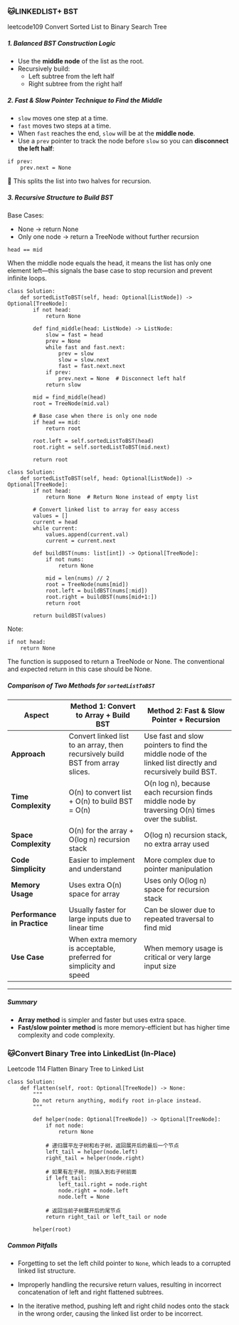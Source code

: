 ### 🐱LINKEDLIST+ BST
leetcode109 Convert Sorted List to Binary Search Tree
##### 1. **Balanced BST Construction Logic**
- Use the **middle node** of the list as the root.
- Recursively build:
  - Left subtree from the left half
  - Right subtree from the right half
##### 2. **Fast & Slow Pointer Technique to Find the Middle**
- `slow` moves one step at a time.
- `fast` moves two steps at a time.
- When `fast` reaches the end, `slow` will be at the **middle node**.
- Use a `prev` pointer to track the node before `slow` so you can **disconnect the left half**:
```
if prev:
    prev.next = None
```
🔑 This splits the list into two halves for recursion.
##### 3. Recursive Structure to Build BST
Base Cases:
- None → return None
- Only one node → return a TreeNode without further recursion
```
head == mid
```
When the middle node equals the head, it means the list has only one element left—this signals the base case to stop recursion and prevent infinite loops.
```
class Solution:
    def sortedListToBST(self, head: Optional[ListNode]) -> Optional[TreeNode]:
        if not head:
            return None

        def find_middle(head: ListNode) -> ListNode:
            slow = fast = head
            prev = None
            while fast and fast.next:
                prev = slow
                slow = slow.next
                fast = fast.next.next
            if prev:
                prev.next = None  # Disconnect left half
            return slow

        mid = find_middle(head)
        root = TreeNode(mid.val)

        # Base case when there is only one node
        if head == mid:
            return root

        root.left = self.sortedListToBST(head)
        root.right = self.sortedListToBST(mid.next)

        return root
```
```
class Solution:
    def sortedListToBST(self, head: Optional[ListNode]) -> Optional[TreeNode]:
        if not head:
            return None  # Return None instead of empty list

        # Convert linked list to array for easy access
        values = []
        current = head
        while current:
            values.append(current.val)
            current = current.next

        def buildBST(nums: list[int]) -> Optional[TreeNode]:
            if not nums:
                return None

            mid = len(nums) // 2
            root = TreeNode(nums[mid])
            root.left = buildBST(nums[:mid])
            root.right = buildBST(nums[mid+1:])
            return root

        return buildBST(values)
```

Note:
```
if not head:
    return None
```
The function is supposed to return a TreeNode or None. The conventional and expected return in this case should be None.

##### Comparison of Two Methods for `sortedListToBST`

| Aspect                    | Method 1: Convert to Array + Build BST             | Method 2: Fast & Slow Pointer + Recursion             |
|---------------------------|----------------------------------------------------|--------------------------------------------------------|
| **Approach**              | Convert linked list to an array, then recursively build BST from array slices. | Use fast and slow pointers to find the middle node of the linked list directly and recursively build BST. |
| **Time Complexity**       | O(n) to convert list + O(n) to build BST = O(n)    | O(n log n), because each recursion finds middle node by traversing O(n) times over the sublist. |
| **Space Complexity**      | O(n) for the array + O(log n) recursion stack      | O(log n) recursion stack, no extra array used           |
| **Code Simplicity**       | Easier to implement and understand                   | More complex due to pointer manipulation                |
| **Memory Usage**          | Uses extra O(n) space for array                      | Uses only O(log n) space for recursion stack             |
| **Performance in Practice** | Usually faster for large inputs due to linear time | Can be slower due to repeated traversal to find mid     |
| **Use Case**              | When extra memory is acceptable, preferred for simplicity and speed | When memory usage is critical or very large input size   |

---

##### Summary

- **Array method** is simpler and faster but uses extra space.
- **Fast/slow pointer method** is more memory-efficient but has higher time complexity and code complexity.

### 🐱Convert Binary Tree into LinkedList (In-Place)

Leetcode 114 Flatten Binary Tree to Linked List
```
class Solution:
    def flatten(self, root: Optional[TreeNode]) -> None:
        """
        Do not return anything, modify root in-place instead.
        """

        def helper(node: Optional[TreeNode]) -> Optional[TreeNode]:
            if not node:
                return None

            # 递归展平左子树和右子树，返回展开后的最后一个节点
            left_tail = helper(node.left)
            right_tail = helper(node.right)

            # 如果有左子树，则插入到右子树前面
            if left_tail:
                left_tail.right = node.right
                node.right = node.left
                node.left = None

            # 返回当前子树展开后的尾节点
            return right_tail or left_tail or node

        helper(root)
```
##### Common Pitfalls

- Forgetting to set the left child pointer to `None`, which leads to a corrupted linked list structure.

- Improperly handling the recursive return values, resulting in incorrect concatenation of left and right flattened subtrees.

- In the iterative method, pushing left and right child nodes onto the stack in the wrong order, causing the linked list order to be incorrect.

